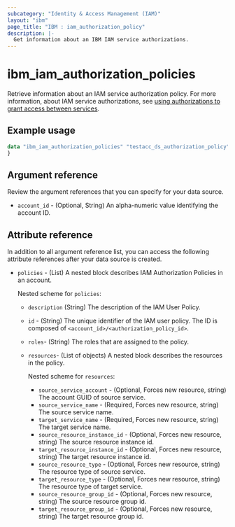 ```yaml
---
subcategory: "Identity & Access Management (IAM)"
layout: "ibm"
page_title: "IBM : iam_authorization_policy"
description: |-
  Get information about an IBM IAM service authorizations.
---
```


# ibm_iam_authorization_policies

Retrieve information about an IAM service authorization policy. For more information, about IAM service authorizations, see [using authorizations to grant access between services](https://cloud.ibm.com/docs/account?topic=account-serviceauth).

## Example usage

```terraform
data "ibm_iam_authorization_policies" "testacc_ds_authorization_policy" {
}

```

## Argument reference

Review the argument references that you can specify for your data source.

- `account_id` - (Optional, String) An alpha-numeric value identifying the account ID.

## Attribute reference

In addition to all argument reference list, you can access the following attribute references after your data source is created.

- `policies` - (List) A nested block describes IAM Authorization Policies in an account.

  Nested scheme for `policies`:
  - `description`  (String) The description of the IAM User Policy.
  - `id` - (String) The unique identifier of the IAM user policy. The ID is composed of `<account_id>/<authorization_policy_id>`.
  - `roles`-  (String) The roles that are assigned to the policy.
  - `resources`- (List of objects) A nested block describes the resources in the policy.

    Nested scheme for `resources`:
    - `source_service_account` - (Optional, Forces new resource, string) The account GUID of source service.
    - `source_service_name` - (Required, Forces new resource, string) The source service name.
    - `target_service_name` - (Required, Forces new resource, string) The target service name.
    - `source_resource_instance_id` - (Optional, Forces new resource, string) The source resource instance id.
    - `target_resource_instance_id` - (Optional, Forces new resource, string) The target resource instance id.
    - `source_resource_type` - (Optional, Forces new resource, string) The resource type of source service.
    - `target_resource_type` - (Optional, Forces new resource, string) The resource type of target service.
    - `source_resource_group_id` - (Optional, Forces new resource, string) The source resource group id.
    - `target_resource_group_id` - (Optional, Forces new resource, string) The target resource group id.
